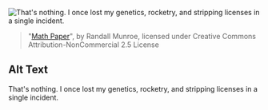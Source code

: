 ![That's nothing.  I once lost my genetics, rocketry, and stripping licenses in a single incident.](https://imgs.xkcd.com/comics/math_paper.png)
> "[Math Paper](https://xkcd.com/410/)", by Randall Munroe, licensed under Creative Commons Attribution-NonCommercial 2.5 License

## Alt Text
That's nothing.  I once lost my genetics, rocketry, and stripping licenses in a single incident.
